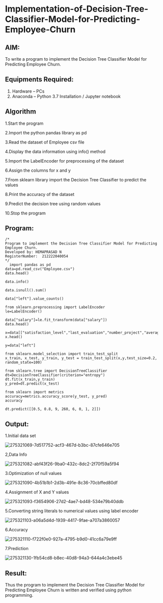 # Implementation-of-Decision-Tree-Classifier-Model-for-Predicting-Employee-Churn

## AIM:
To write a program to implement the Decision Tree Classifier Model for Predicting Employee Churn.

## Equipments Required:
1. Hardware – PCs
2. Anaconda – Python 3.7 Installation / Jupyter notebook

## Algorithm
1.Start the program


2.Import the python pandas library as pd


3.Read the dataset of Employee csv file


4.Display the data information using info() method


5.Import the LabelEncoder for preprocessing of the dataset


6.Assign the columns for x and y


7.From sklearn library import the Decision Tree Classifier to predict the values


8.Print the accuracy of the dataset


9.Predict the decision tree using random values


10.Stop the program

## Program:
```
/*
Program to implement the Decision Tree Classifier Model for Predicting Employee Churn.
Developed by: HEMAPRASAD N
RegisterNumber:  212222040054
*/
  import pandas as pd
data=pd.read_csv("Employee.csv")
data.head()

data.info()

data.isnull().sum()

data["left"].value_counts()

from sklearn.preprocessing import LabelEncoder 
le=LabelEncoder()

data["salary"]=le.fit_transform(data["salary"])
data.head()

x=data[["satisfaction_level","last_evaluation","number_project","average_montly_hours","time_spend_company","Work_accident","promotion_last_5years","salary"]]
x.head()

y=data["left"]

from sklearn.model_selection import train_test_split
x_train, x_test, y_train, y_test = train_test_split(x,y,test_size=0.2, random_state=100)

from sklearn.tree import DecisionTreeClassifier
dt=DecisionTreeClassifier(criterion="entropy")
dt.fit(x_train,y_train)
y_pred=dt.predict(x_test)

from sklearn import metrics
accuracy=metrics.accuracy_score(y_test, y_pred)
accuracy

dt.predict([[0.5, 0.8, 9, 260, 6, 0, 1, 2]])

```


## Output:
1.Initial data set


![275321069-7d517752-acf3-467d-b3bc-87cfe646e705](https://github.com/Hemaprasad-N/Implementation-of-Decision-Tree-Classifier-Model-for-Predicting-Employee-Churn/assets/135933397/88105402-e05d-4281-913c-7d4e8ffe23f7)


2,Data Info


![275321082-abf43f26-9ba0-432c-8dc2-2f70f59a5f94](https://github.com/Hemaprasad-N/Implementation-of-Decision-Tree-Classifier-Model-for-Predicting-Employee-Churn/assets/135933397/6fe3c623-7b84-46a4-8ed0-7ca4670a9f5f)


3.Optimization of null values


![275321090-4b51b1b1-2d3b-491e-8c36-70cbffed80df](https://github.com/Hemaprasad-N/Implementation-of-Decision-Tree-Classifier-Model-for-Predicting-Employee-Churn/assets/135933397/6b6bcbba-33fd-4ca5-9819-954b2d3824a6)


4.Assignment of X and Y values


![275321093-f3654906-27d2-4ae7-bd48-534e79b40ddb](https://github.com/Hemaprasad-N/Implementation-of-Decision-Tree-Classifier-Model-for-Predicting-Employee-Churn/assets/135933397/727f524c-e8dd-4331-99a5-4bccfd180699)


5.Converting string literals to numerical values using label encoder


![275321103-a06a5d4d-1939-4417-9fae-a707a3860057](https://github.com/Hemaprasad-N/Implementation-of-Decision-Tree-Classifier-Model-for-Predicting-Employee-Churn/assets/135933397/4006e4ab-d856-4705-b6ea-23a5d0334eb1)


6.Accuracy


![275321110-f722f0e0-927a-4795-b9d0-41cc6a79e9ff](https://github.com/Hemaprasad-N/Implementation-of-Decision-Tree-Classifier-Model-for-Predicting-Employee-Churn/assets/135933397/2f5177aa-4e3d-48fe-9481-b520de2a31f4)


7.Prediction


![275321130-1fb54cd8-b8ec-40d8-94a3-644a4c3ebe45](https://github.com/Hemaprasad-N/Implementation-of-Decision-Tree-Classifier-Model-for-Predicting-Employee-Churn/assets/135933397/21a7e320-6a30-4d3c-bf40-b6851e1a078f)


## Result:
Thus the program to implement the  Decision Tree Classifier Model for Predicting Employee Churn is written and verified using python programming.
